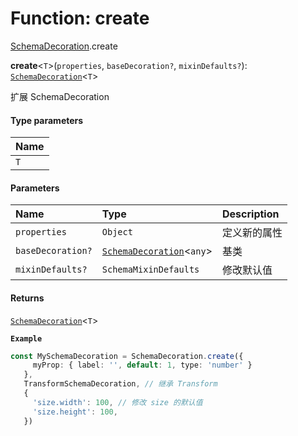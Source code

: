 # Function: create

[SchemaDecoration](/en/auto-docs/editor/modules/SchemaDecoration.md).create

**create**<`T`>(`properties`, `baseDecoration?`, `mixinDefaults?`): [`SchemaDecoration`](/en/auto-docs/editor/interfaces/SchemaDecoration-1.md)<`T`>

扩展 SchemaDecoration

#### Type parameters

| Name |
| :------ |
| `T` |

#### Parameters

| Name | Type | Description |
| :------ | :------ | :------ |
| `properties` | `Object` | 定义新的属性 |
| `baseDecoration?` | [`SchemaDecoration`](/en/auto-docs/editor/interfaces/SchemaDecoration-1.md)<`any`> | 基类 |
| `mixinDefaults?` | `SchemaMixinDefaults` | 修改默认值 |

#### Returns

[`SchemaDecoration`](/en/auto-docs/editor/interfaces/SchemaDecoration-1.md)<`T`>

**`Example`**

```ts
const MySchemaDecoration = SchemaDecoration.create({
     myProp: { label: '', default: 1, type: 'number' }
   },
   TransformSchemaDecoration, // 继承 Transform
   {
     'size.width': 100, // 修改 size 的默认值
     'size.height': 100,
   })
```
